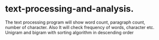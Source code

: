 # text-processing-and-analysis.

The text processing program will show word count, paragraph count, number of character. Also It will check frequency of words, character etc.
Unigram and bigram with sorting algorithm in descending order
